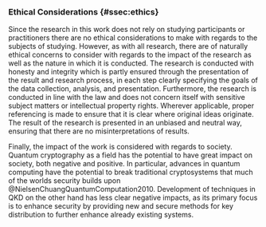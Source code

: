 ### Ethical Considerations {#ssec:ethics}

Since the research in this work does not rely on studying participants or
practitioners there are no ethical considerations to make with regards to the
subjects of studying. However, as with all research, there are of naturally
ethical concerns to consider with regards to the impact of the research as well
as the nature in which it is conducted. The research is conducted with honesty
and integrity which is partly ensured through the presentation of the result
and research process, in each step clearly specifying the goals of the data
collection, analysis, and presentation. Furthermore, the research is conducted
in line with the law and does not concern itself with sensitive subject matters
or intellectual property rights. Wherever applicable, proper referencing is
made to ensure that it is clear where original ideas originate. The result of
the research is presented in an unbiased and neutral way, ensuring that there
are no misinterpretations of results.

Finally, the impact of the work is considered with regards to society. Quantum
cryptography as a field has the potential to have great impact on society, both
negative and positive. In particular, advances in quantum computing have the
potential to break traditional cryptosystems that much of the worlds security
builds upon @NielsenChuangQuantumComputation2010. Development of techniques in
QKD on the other hand has less clear negative impacts, as its primary focus is
to enhance security by providing new and secure methods for key distribution to
further enhance already existing systems.
